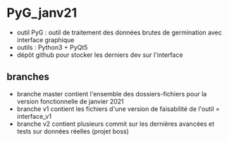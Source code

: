 # PyG_janv21

* outil PyG : outil de traitement des données brutes de germination avec interface graphique
* outils : Python3 + PyQt5
* dépôt github pour stocker les derniers dev sur l'interface

## branches
* branche master contient l'ensemble des dossiers-fichiers pour la version fonctionnelle de janvier 2021
* branche v1 contient les fichiers d'une version de faisabilité de l'outil = interface_v1
* branche v2 contient plusieurs commit sur les dernières avancées et tests sur données réelles (projet boss)
